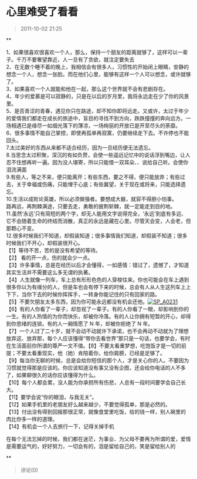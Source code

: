 # 心里难受了看看

> 2011-10-02 21:25

\*\*

1、如果很喜欢很喜欢一个人，那么，保持一个朋友的距离就够了，这样可以一辈子。千万不要奢望靠近，人一旦有了贪欲，就注定要失去  
2、在无数个睡不着的晚上，我相信会有很多人，习惯性的开始闭上眼睛，安静的想念一个人，想念一张脸。而在他们心里，能够有这样一个人可以想念，或许就够了。  
3、如果喜欢一个人就能和他在一起，那么这个世界就不会有悲剧存在。  
4、年少的爱慕是可以寂静的，只是在以后的岁月里，我将永远走在少了你的风景里。  
5、是否青涩的青春，遇见你只在路途，却不知你即将远走。又或许，太过于年少的爱情我们都走在成长的旅途中，盲目的寻找不到方向，跌跌撞撞的奔向远方。一场相遇已是缘尽一如烟光落下的薄凉，一场绚丽的开放已是开至尽头的荼靡。  
6、很多事情不能自己掌控，即使再孤单再寂寞，仍要继续走下去。不许停也不能回头。  
7.太过美好的东西从来都不适合经历，因为一旦经历便无法遗忘。  
8.当思念太过积聚，深沉的有如负赘，会使一些遥远记忆中的说话浮到嘴边，让人忍不住想再听一遍。因为没人堪寄，所以只能借一双耳朵、、说给自己听。会使你泪流满面  
9.有些人，等之不来，便只能离开；有些东西，要之不得，便只能放弃；有些过去，关于幸福或伤痛，只能埋于心底；有些冀望，关于现在或将来，只能选择遗忘。  
10.生活以成败论英雄，所以必须做强者。要想成大器，就容不得胆小怕事。  
路再远，再荆棘满途，只要去走，勇敢的披荆斩棘，就一定能走到目的地。  
11.虽然‘永远’只有简短的两个字，却无人能用文字说得完全，‘永远’到底有多远、它不会随着生命的终结而消散，真正的永远是藏在心里。尽管天会变，人会老，但那颗心不变。  
12.很多时候我们不知道，却假装知道；很多事情我们知道，却假装不知道；很多时候我们不开心，却假装很开心。  
【1】等待不苦，苦的是没有希望的等待。  
【2】 看的开一点，伤的就会少一点。  
【3】许多事情，总是在经历以后才会懂得，一如感情：错过了，遗憾了，才知道其实生活并不需要这么多无谓的执著。  
【4】人生就像一列车，车上总有形形色色的人穿梭往来。你也可能会在车上遇到很多你以为有缘分的人，但是车也会有停下来的时候，总会有人从人生这列车上上下下，当你下去的时候你挥挥手，一转身你能记住的只有回家的路。  
【5】不要欠朋友太多东西，因为你可能永远都没有机会还他。[](http://b28.photo.store.qq.com/http_imgload.cgi?/rurl4_b=eb041d202b653d5c988ba32839360e6ca2931e973c93272593d1ac2b9591c9eb9d6f6e7fa27592a10b0662434fd2e00d57dd673769d2e127df86772d98df0f47162967e5ebb8616653239f7b4337b07212b083d3&a=32&b=28)[](http://b28.photo.store.qq.com/http_imgload.cgi?/rurl4_b=eb041d202b653d5c988ba32839360e6ca2931e973c93272593d1ac2b9591c9eb9d6f6e7fa27592a10b0662434fd2e00d57dd673769d2e127df86772d98df0f47162967e5ebb8616653239f7b4337b07212b083d3&a=32&b=28)[![SP_A0231](https://pan.4a1801.life:11443/d/NAS/Qzone_wyf/Blogs/images/5737697A.webp)](https://pan.4a1801.life:11443/d/NAS/Qzone_wyf/Blogs/images/5737697A.webp)  
【6】有的人你看了一辈子，却忽视了一辈子。有的人你看了一眼，却影响到你的一生。有的人热情的为你而快乐，却被你冷落。有的人让你拥有短暂的开心，却得到你思绪的连锁。有的人一厢情愿了 N 年，却被你拒绝了 N 年。  
【7】一个人过了二十岁，就不会动不动就许下承诺，也不会再动不动就为了理想放弃这、放弃那，每个人应该懂得“带你去看世界”那只是一句话，也要学会，有时在生活面前你所谓的尊严一文不值。【8】不要太看重梦想，吃饱饭才是一切的前提；不要太看重现实，他（她）肯陪着你，给你肩膀，已经是足够了。  
【9】每当你无聊的时候，总是会给你短信的那个人，才是关心你的人。不要因为习惯就觉得那是应该的。你应该知道没有事又没有企图，还会给你电话的人不多了，如果聊很久的话你应该懂得为什么。  
【10】每个人都会累，没人能为你承担所有伤悲，人总有一段时间要学会自己长大。  
【11】要学会说“你的眼泪，与我无关”。  
【12】如果手机里的老朋友好么越来越少，不要觉得孤单，那是必然的。  
【13】付出没有得到回报那很正常，就像食堂里吃饭，给的钱一样，别人碗里的肉比你多一样的道理。  
【14】有机会一个人去旅行一下，记得关掉手机

在每个无法忘掉的时候，我们都在迷茫，为事业、为父母不要再为所谓的爱，爱情是需要运气的，好好努力，一切会有的，泪是留给自己的，笑是留给别人的

\*\*

> 评论(0)
